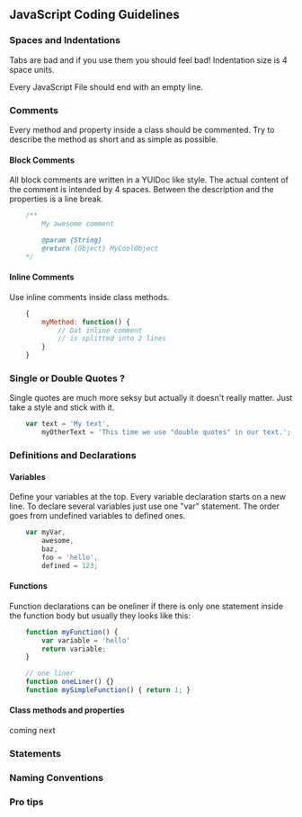 ## JavaScript Coding Guidelines


### Spaces and Indentations
Tabs are bad and if you use them you should feel bad! 
Indentation size is 4 space units.

Every JavaScript File should end with an empty line.

### Comments
Every method and property inside a class should be commented.
Try to describe the method as short and as simple as possible.

#### Block Comments
All block comments are written in a YUIDoc like style.
The actual content of the comment is intended by 4 spaces.
Between the description and the properties is a line break.

```javascript
    /**
        My awesome comment

        @param {String}
        @return {Object} MyCoolObject
    */
```


#### Inline Comments
Use inline comments inside class methods.

```javascript
    {
        myMethod: function() {
            // Dat inline comment
            // is splitted into 2 lines
        } 
    }
```

### Single or Double Quotes ?
Single quotes are much more seksy but actually it doesn't really matter.
Just take a style and stick with it.

```javascript
    var text = 'My text',
        myOtherText = 'This time we use "double quotes" in our text.';
```

### Definitions and Declarations

#### Variables
Define your variables at the top. Every variable declaration
starts on a new line. To declare several variables just use one 
"var" statement. The order goes from undefined variables to defined ones.

```javascript
    var myVar,
        awesome,
        baz,
        foo = 'hello',
        defined = 123;
```

#### Functions
Function declarations can be oneliner if there is 
only one statement inside the function body but 
usually they looks like this:

```javascript
    function myFunction() {
        var variable = 'hello'
        return variable;
    } 

    // one liner
    function oneLiner() {}
    function mySimpleFunction() { return 1; }
```

#### Class methods and properties
coming next

### Statements

### Naming Conventions

### Pro tips
